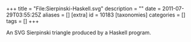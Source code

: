 +++
title = "File:Sierpinski-Haskell.svg"
description = ""
date = 2011-07-29T03:55:25Z
aliases = []
[extra]
id = 10183
[taxonomies]
categories = []
tags = []
+++

An SVG Sierpinski triangle produced by a Haskell program.
